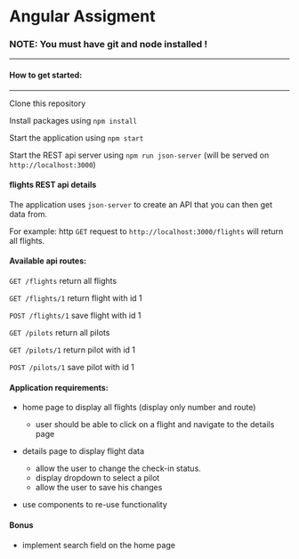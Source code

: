 # Angular Assigment


### NOTE: You must have git and node installed !
---------

#### How to get started:
----
Clone this repository

Install packages using `npm install`

Start the application using `npm start`

Start the REST api server using `npm run json-server` (will be served on `http://localhost:3000`)


#### flights REST api details

The application uses `json-server` to create an API that you can then get data from.

For example: http `GET` request to `http://localhost:3000/flights` will return all flights.


#### Available api routes:

`GET /flights` return all flights
  
`GET /flights/1` return flight with id 1
  
`POST /flights/1` save flight with id 1
  
`GET /pilots` return all pilots
  
`GET /pilots/1` return pilot with id 1
  
`POST /pilots/1` save pilot with id 1


#### Application requirements:

* home page to display all flights (display only number and route)
  - user should be able to click on a flight and navigate to the details page

* details page to display flight data
  - allow the user to change the check-in status.
  - display dropdown to select a pilot
  - allow the user to save his changes

* use components to re-use functionality


#### Bonus

* implement search field on the home page
